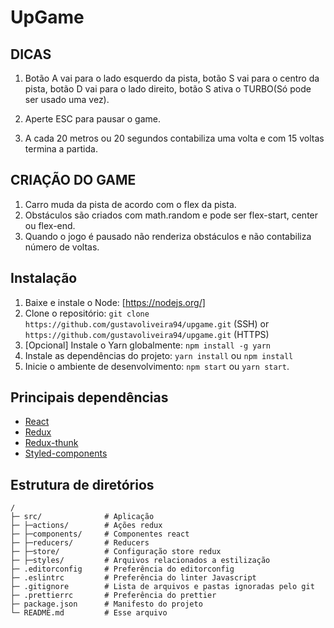 # UpGame

## DICAS

1. Botão A vai para o lado esquerdo da pista, botão S vai para o centro da pista, botão D vai para o lado direito, botão S ativa o TURBO(Só pode ser usado uma vez).

2. Aperte ESC para pausar o game.

3. A cada 20 metros ou 20 segundos contabiliza uma volta e com 15 voltas termina a partida.

## CRIAÇÃO DO GAME

1. Carro muda da pista de acordo com o flex da pista.
2. Obstáculos são criados com math.random e pode ser flex-start, center ou flex-end.
3. Quando o jogo é pausado não renderiza obstáculos e não contabiliza número de voltas.

## Instalação

1. Baixe e instale o Node: [https://nodejs.org/]
2. Clone o repositório: `git clone https://github.com/gustavoliveira94/upgame.git` (SSH) or `https://github.com/gustavoliveira94/upgame.git` (HTTPS)
3. \[Opcional\] Instale o Yarn globalmente: `npm install -g yarn`
4. Instale as dependências do projeto: `yarn install` ou `npm install`
5. Inicie o ambiente de desenvolvimento: `npm start` ou `yarn start`.

## Principais dependências

* [React](https://reactjs.org/)
* [Redux](http://redux.js.org)
* [Redux-thunk](https://github.com/reduxjs/redux-thunk)
* [Styled-components](https://styled-components.com/)

## Estrutura de diretórios

```
/
├─ src/              # Aplicação
├─ ├─actions/        # Ações redux
├─ ├─components/     # Componentes react
├─ ├─reducers/       # Reducers
├─ ├─store/          # Configuração store redux 
├─ ├─styles/         # Arquivos relacionados a estilização
├─ .editorconfig     # Preferência do editorconfig
├─ .eslintrc         # Preferência do linter Javascript
├─ .gitignore        # Lista de arquivos e pastas ignoradas pelo git
├─ .prettierrc       # Preferência do prettier
├─ package.json      # Manifesto do projeto
└─ README.md         # Esse arquivo
```